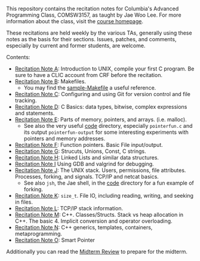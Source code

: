 This repository contains the recitation notes for Columbia's Advanced
Programming Class, COMSW3157, as taught by Jae Woo Lee. For more information
about the class, visit the [course homepage](http://www.cs.columbia.edu/~jae/3157).

These recitations are held weekly by the various TAs, generally using these
notes as the basis for their sections. Issues, patches, and comments, especially
by current and former students, are welcome.

Contents:

* [Recitation Note A](A-Unix/unix-editors-compiling.md): Introduction to UNIX, compile your first C 
  program. Be sure to have a CLIC account from CRF before the recitation.
* [Recitation Note B](B-Makefiles/makefiles.md): Makefiles. 
    * You may find the [sample-Makefile](B-Makefiles/sample-Makefile) a useful reference.
* [Recitation Note C](C-Git/git.md): Configuring and using Git for version control and file tracking.
* [Recitation Note D](D-Bits-Binary-C-Basics/bits-binary-and-c-basics.md): C Basics: data types, bitwise, complex expressions and statements.
* [Recitation Note E](E-Memory-Pointers/memory-pointers.md): Parts of memory, pointers, and arrays.
(i.e. malloc).
    * See also the very useful [code](E-Memory-Pointers/code/) directory,
      especially `pointerfun.c` and its output `pointerfun-output` for some
      interesting experiments with pointers and memory addresses.
* [Recitation Note F](F-Function-Pointers/function-pointers.md): Function pointers. Basic File input/output.
* [Recitation Note G](G-Structs-Unions/structs-unions.md): Strucuts, Unions, Const, C strings.
* [Recitation Note H](H-Linked-Lists/linked-lists.md): Linked Lists and similar data structures.
* [Recitation Note I](I-Debugging-GDB/gdb.md) Using GDB and valgrind for debugging.
* [Recitation Note J](J-Fork-Exec/fork-exec.md): The UNIX stack. Users, permissions, file
  attributes. Processes, forking, and signals. TCP/IP and netcat basics.
    * See also `jsh`, the Jae shell, in the [code](J-Fork-Exec/code/)
      directory for a fun example of forking.
* [Recitation Note K](K-File-IO/file-io.md): `size_t`. File IO, including reading, writing,
  and seeking in files.
* [Recitation Note L](L-TCP-IP/tcp-ip.md): TCP/IP stack information. 
* [Recitation Note M](M-cpp/cpp.md): C++. Classes/Structs. Stack vs heap allocation
  in C++. The basic 4. Implicit conversion and operator overloading.
* [Recitation Note N](N-Templates-Containers/templates-containers.md): C++ generics, templates,
  containers, metaprogramming.
* [Recitation Note O](O-Smart-Pointer/smart-pointers.md): Smart Pointer

Additionally you can read the [Midterm Review](midterm-review.md) to prepare
for the midterm.
